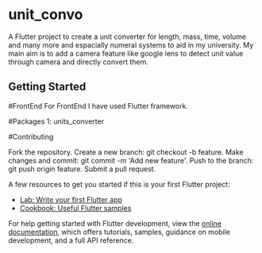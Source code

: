# unit_convo

A Flutter project to create a unit converter for length, mass, time, volume and many more and espacially numeral systems to aid in my university.
My main aim is to add a camera feature like google lens to detect unit value through camera and directly convert them.

## Getting Started

#FrontEnd
For FrontEnd I have used Flutter framework. 

#Packages
1: units_converter


#Contributing

  Fork the repository.
  Create a new branch: git checkout -b feature.
  Make changes and commit: git commit -m 'Add new feature'.
  Push to the branch: git push origin feature.
  Submit a pull request.

A few resources to get you started if this is your first Flutter project:

- [Lab: Write your first Flutter app](https://docs.flutter.dev/get-started/codelab)
- [Cookbook: Useful Flutter samples](https://docs.flutter.dev/cookbook)

For help getting started with Flutter development, view the
[online documentation](https://docs.flutter.dev/), which offers tutorials,
samples, guidance on mobile development, and a full API reference.
